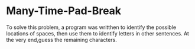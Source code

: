 # Many-Time-Pad-Break
To solve this problem, a program was writthen to identify the possible locations of spaces, then
use them to identify letters in other sentences. At the very end,guess the
remaining characters.
